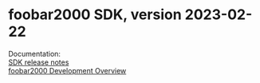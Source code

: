 # foobar2000 SDK, version 2023-02-22

Documentation:\
[SDK release notes](https://wiki.hydrogenaud.io/index.php?title=Foobar2000:Development:SDK_2023-02-22_Release_Notes)\
[foobar2000 Development Overview](https://wiki.hydrogenaud.io/index.php?title=Foobar2000:Development:Overview)
